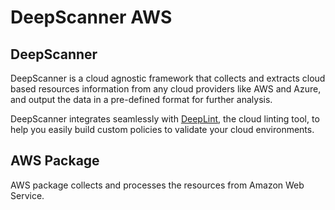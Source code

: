 # DeepScanner AWS

## DeepScanner

DeepScanner is a cloud agnostic framework that collects and extracts cloud based resources information from any cloud providers like AWS and Azure, and output the data in a pre-defined format for further analysis.

DeepScanner integrates seamlessly with [DeepLint](https://deeplint.com), the cloud linting tool, to help you easily build custom policies to validate your cloud environments.  

## AWS Package

AWS package collects and processes the resources from Amazon Web Service. 
